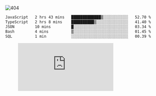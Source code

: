 ![404](https://user-images.githubusercontent.com/378023/89412096-6f759d80-d761-11ea-8c57-84b30ef3f2b1.png)
<!--START_SECTION:waka-->

```txt
JavaScript   2 hrs 43 mins   █████████████▒░░░░░░░░░░░   52.70 %
TypeScript   2 hrs 8 mins    ██████████▒░░░░░░░░░░░░░░   41.40 %
JSON         10 mins         █░░░░░░░░░░░░░░░░░░░░░░░░   03.34 %
Bash         4 mins          ▒░░░░░░░░░░░░░░░░░░░░░░░░   01.45 %
SQL          1 min           ░░░░░░░░░░░░░░░░░░░░░░░░░   00.39 %
```

<!--END_SECTION:waka-->
<figure><embed src="https://wakatime.com/share/@018b853e-267a-435d-a858-33e2b098b9d7/f3c3aa68-553a-4373-a9f9-2d456f62f780.svg"></embed></figure>
